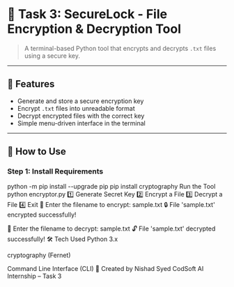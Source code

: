 # 🔐 Task 3: SecureLock - File Encryption & Decryption Tool

> A terminal-based Python tool that encrypts and decrypts `.txt` files using a secure key.

---

## 🚀 Features

- Generate and store a secure encryption key
- Encrypt `.txt` files into unreadable format
- Decrypt encrypted files with the correct key
- Simple menu-driven interface in the terminal

---

## 🧰 How to Use

### Step 1: Install Requirements


python -m pip install --upgrade pip
pip install cryptography
Run the Tool
python encryptor.py
1️⃣ Generate Secret Key
2️⃣ Encrypt a File
3️⃣ Decrypt a File
4️⃣ Exit
📂 Enter the filename to encrypt: sample.txt
🔒 File 'sample.txt' encrypted successfully!

📂 Enter the filename to decrypt: sample.txt
🔓 File 'sample.txt' decrypted successfully!
🛠 Tech Used
Python 3.x

cryptography (Fernet)

Command Line Interface (CLI)
👤 Created by
Nishad Syed
CodSoft AI Internship – Task 3
